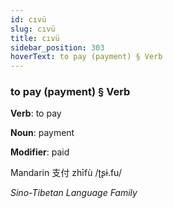 ```yaml
---
id: cıvü
slug: cıvü
title: cıvü
sidebar_position: 303
hoverText: to pay (payment) § Verb
---
```


### to pay (payment) § Verb

**Verb**: to pay

**Noun**: payment

**Modifier**: paid

Mandarin 支付 zhīfù /ʈʂɨ.fu/

*Sino-Tibetan Language Family*